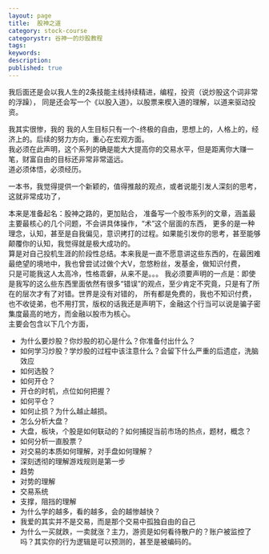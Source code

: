 ```yaml
---
layout: page
title:  股神之道
category: stock-course
categorystr: 谷神一的炒股教程
tags:  
keywords:
description:
published: true
---
```


我后面还是会以我人生的2条技能主线持续精进，编程，投资（说炒股这个词非常的浮躁），
同是还会写一个《以股入道》，以股票来楔入道的理解，以道来驱动投资。  

我其实很惨，我的
我的人生目标只有一个-终极的自由，思想上的，人格上的，经济上的。后续的努力方向，重心在宏观方面。  
我必须在此声明，这个系列的确是能大大提高你的交易水平，但是距离你大赚一笔，财富自由的目标还非常非常遥远。  
道必须体悟，必须经历。

一本书，我觉得提供一个新颖的，值得推敲的观点，或者说能引发人深刻的思考，这就非常成功了，  


本来是准备起名：股神之路的，更加贴合，
准备写一个股市系列的文章，涵盖最主要最核心的几个问题，不会讲具体操作，“术”这个层面的东西，
更多的是一种理念，认知，甚至是自我偏见，意识拷打的过程。如果能引发你的思考，甚至能够颠覆你的认知，我觉得就是极大成功的。  
算是对自己投机生涯的阶段性总结。本来我是一直不愿意讲这些东西的，在最困难最绝望的境地中，我也曾尝试过做个大V，忽悠粉丝，发基金，做知识付费，  
只是可能我这人太高冷，性格乖僻，从来不是。。。
我必须要声明的一点是：即使是我写的这么些东西里面依然有很多“错误”的观点，至少肯定不究竟，只是有了所在的层次才有了对错。世界是没有对错的，
所有都是免费的，我也不知识付费，也不收徒弟，也不用打赏，版权的话我还是声明下，金融这个行当可以说是骗子密集度最高的地方，而金融以股市为核心。  
主要会包含以下几个方面，
- 为什么要炒股？你炒股的初心是什么？你准备付出什么？
- 如何学习炒股？学炒股的过程中该注意什么？会留下什么严重的后遗症，洗脑效应
- 如何选股？
- 如何开仓？
- 开仓的时机，点位如何把握？
- 如何平仓？
- 如何止损？为什么越止越损。
- 怎么分析大盘？
- 大盘，板块，个股是如何联动的？如何捕捉当前市场的热点，题材，概念？
- 如何分析一直股票？
- 对交易的本质如何理解，对手盘如何理解？
- 深刻透彻的理解游戏规则是第一步
- 趋势
- 对势的理解
- 交易系统
- 支撑，阻挡的理解
- 为什么学的越多，看的越多，会的越惨越快？
- 我爱的其实并不是交易，而是那个交易中孤独自由的自己
- 为什么一买就跌，一卖就涨？主力，游资是如何看待散户的？账户被监控了吗？其实你的行为逻辑是可以预测的，甚至是被编码的。









